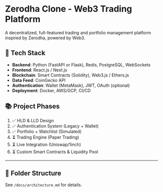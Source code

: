 # Zerodha Clone - Web3 Trading Platform

A decentralized, full-featured trading and portfolio management platform inspired by Zerodha, powered by Web3.

## 🔧 Tech Stack

- **Backend**: Python (FastAPI or Flask), Redis, PostgreSQL, WebSockets
- **Frontend**: React.js / Next.js
- **Blockchain**: Smart Contracts (Solidity), Web3.js / Ethers.js
- **Data Feed**: CoinGecko API
- **Authentication**: Wallet (MetaMask), JWT, OAuth (optional)
- **Deployment**: Docker, AWS/GCP, CI/CD

## 📚 Project Phases

1. ✅ HLD & LLD Design
2. ✅ Authentication System (Legacy + Wallet)
3. ✅ Portfolio + Watchlist (Simulated)
4. ⏳ Trading Engine (Paper Trading)
5. ⏳ Live Integration (Uniswap/1inch)
6. ⏳ Custom Smart Contracts & Liquidity Pool

---

## 📂 Folder Structure

See `/docs/architecture.md` for details.

